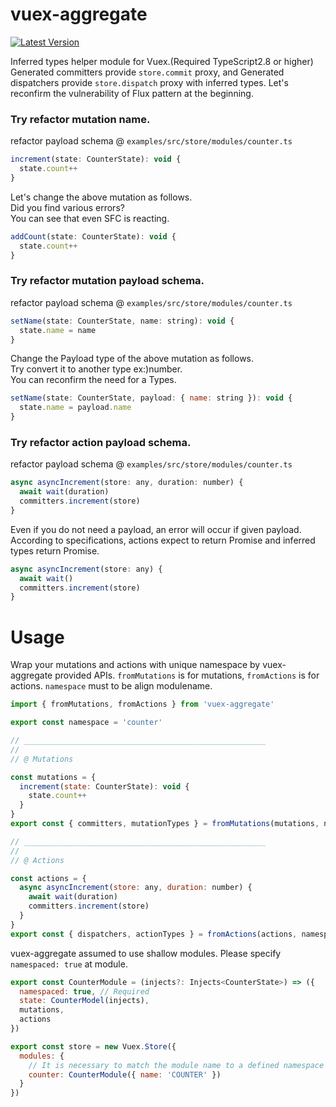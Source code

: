 # vuex-aggregate
[![Latest Version](https://img.shields.io/badge/npm-vuex_aggregate-C12127.svg)](https://www.npmjs.com/package/vuex-aggregate)

Inferred types helper module for Vuex.(Required TypeScript2.8 or higher) 
Generated committers provide `store.commit` proxy, and 
Generated dispatchers provide `store.dispatch` proxy with inferred types. 
Let's reconfirm the vulnerability of Flux pattern at the beginning.

### Try refactor mutation name.

refactor payload schema @ `examples/src/store/modules/counter.ts`

```javascript
increment(state: CounterState): void {
  state.count++
}
```
Let's change the above mutation as follows.  
Did you find various errors?  
You can see that even SFC is reacting.  

```javascript
addCount(state: CounterState): void {
  state.count++
}
```

### Try refactor mutation payload schema.

refactor payload schema @ `examples/src/store/modules/counter.ts`

```javascript
setName(state: CounterState, name: string): void {
  state.name = name
}
```
Change the Payload type of the above mutation as follows.  
Try convert it to another type ex:)number.  
You can reconfirm the need for a Types.  

```javascript
setName(state: CounterState, payload: { name: string }): void {
  state.name = payload.name
}
```

### Try refactor action payload schema.

refactor payload schema @ `examples/src/store/modules/counter.ts`

```javascript
async asyncIncrement(store: any, duration: number) {
  await wait(duration)
  committers.increment(store)
}
```
Even if you do not need a payload, an error will occur if given payload.  
According to specifications, actions expect to return Promise and inferred types return Promise.  

```javascript
async asyncIncrement(store: any) {
  await wait()
  committers.increment(store)
}
```


# Usage

Wrap your mutations and actions with unique namespace by vuex-aggregate provided APIs.
`fromMutations` is for mutations, `fromActions` is for actions.
`namespace` must to be align modulename.

```javascript
import { fromMutations, fromActions } from 'vuex-aggregate'

export const namespace = 'counter'

// ______________________________________________________
//
// @ Mutations

const mutations = {
  increment(state: CounterState): void {
    state.count++
  }
}
export const { committers, mutationTypes } = fromMutations(mutations, namespace)

// ______________________________________________________
//
// @ Actions

const actions = {
  async asyncIncrement(store: any, duration: number) {
    await wait(duration)
    committers.increment(store)
  }
}
export const { dispatchers, actionTypes } = fromActions(actions, namespace)

```
vuex-aggregate assumed to use shallow modules.
Please specify `namespaced: true` at module.

```javascript
export const CounterModule = (injects?: Injects<CounterState>) => ({
  namespaced: true, // Required
  state: CounterModel(injects),
  mutations,
  actions
})

export const store = new Vuex.Store({
  modules: {
    // It is necessary to match the module name to a defined namespace such as `counter '.
    counter: CounterModule({ name: 'COUNTER' })
  }
})

```
